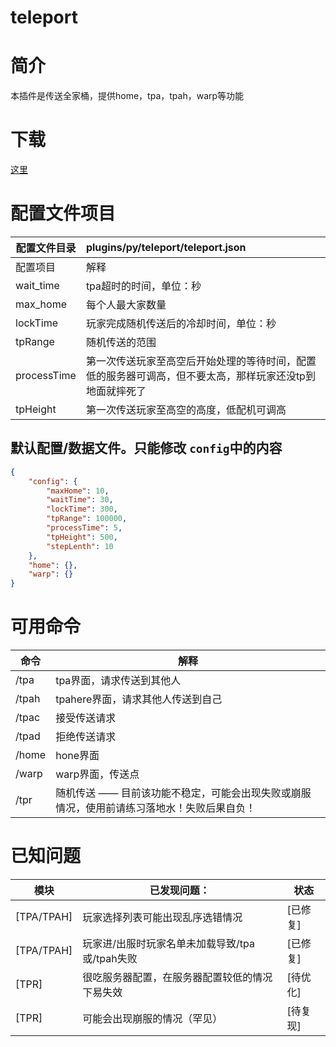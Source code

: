 # teleport

# 简介

本插件是传送全家桶，提供home，tpa，tpah，warp等功能

# 下载

[这里](https://pyr.jfishing.love/plugins/teleport.py "点我下载")

# 配置文件项目

| 配置文件目录 | plugins/py/teleport/teleport.json                                                                        |
| ------------ | :------------------------------------------------------------------------------------------------------- |
| 配置项目     | 解释                                                                                                     |
| wait_time    | tpa超时的时间，单位：秒                                                                                  |
| max_home     | 每个人最大家数量                                                                                         |
| lockTime     | 玩家完成随机传送后的冷却时间，单位：秒                                                                   |
| tpRange      | 随机传送的范围                                                                                           |
| processTime  | 第一次传送玩家至高空后开始处理的等待时间，配置低的服务器可调高，但不要太高，那样玩家还没tp到地面就摔死了 |
| tpHeight     | 第一次传送玩家至高空的高度，低配机可调高                                                                 |

## 默认配置/数据文件。只能修改 `config`中的内容

```json
{
	"config": {
		"maxHome": 10,
		"waitTime": 30,
		"lockTime": 300,
		"tpRange": 100000,
		"processTime": 5,
		"tpHeight": 500,
		"stepLenth": 10
	},
	"home": {},
	"warp": {}
}
```

# 可用命令

| 命令  | 解释                                                                                         |
| ----- | -------------------------------------------------------------------------------------------- |
| /tpa  | tpa界面，请求传送到其他人                                                                    |
| /tpah | tpahere界面，请求其他人传送到自己                                                            |
| /tpac | 接受传送请求                                                                                 |
| /tpad | 拒绝传送请求                                                                                 |
| /home | hone界面                                                                                     |
| /warp | warp界面，传送点                                                                             |
| /tpr  | 随机传送 —— 目前该功能不稳定，可能会出现失败或崩服情况，使用前请练习落地水！失败后果自负！ |

# 已知问题

| 模块       | 已发现问题：                                   | 状态     |
| ---------- | ---------------------------------------------- | -------- |
| [TPA/TPAH] | 玩家选择列表可能出现乱序选错情况               | [已修复] |
| [TPA/TPAH] | 玩家进/出服时玩家名单未加载导致/tpa或/tpah失败 | [已修复] |
| [TPR]      | 很吃服务器配置，在服务器配置较低的情况下易失效 | [待优化] |
| [TPR]      | 可能会出现崩服的情况（罕见）                   | [待复现] |
